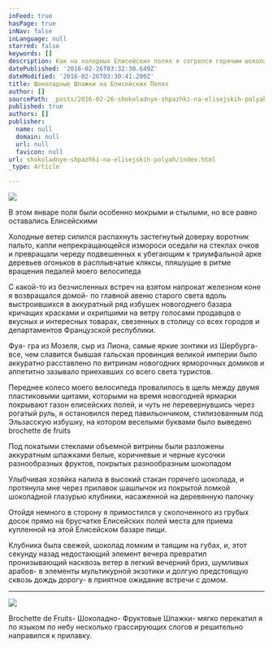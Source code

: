 ```yaml
---
inFeed: true
hasPage: true
inNav: false
inLanguage: null
starred: false
keywords: []
description: Как на холодных Елисейских полях я согрелся горячим шоколадом с фруктовыми шпажками
datePublished: '2016-02-26T03:32:30.649Z'
dateModified: '2016-02-26T03:30:41.200Z'
title: Шоколадные Шпажки на Елисейских Полях
author: []
sourcePath: _posts/2016-02-26-shokoladnye-shpazhki-na-elisejskih-polyah.md
published: true
authors: []
publisher:
  name: null
  domain: null
  url: null
  favicon: null
url: shokoladnye-shpazhki-na-elisejskih-polyah/index.html
_type: Article

---
```

![](https://the-grid-user-content.s3-us-west-2.amazonaws.com/16b37ad2-2391-4335-8cfa-4256900f6db4.png)

В этом январе поля были особенно мокрыми и стылыми, но все равно оставались Елисейскими

Холодные ветер силился распахнуть застегнутый доверху воротник пальто, капли непрекращающейся измороси оседали на стеклах очков и превращали череду подвешенных к убегающим к триумфальной арке деревьев огоньков в расплывчатые кляксы, пляшущие в ритме вращения педалей моего велосипеда

С какой-то из безчисленных встреч на взятом напрокат железном коне я возвращался домой- по главной авеню старого света вдоль выстроившихся в аккуратный ряд избушек новогоднего базара кричащих красками и охрипшими на ветру голосами продавцов о вкусных и интересных товарах, свезенных в столицу со всех городов и департаментов Французской республики.

Фуа- гра из Мозеля, сыр из Лиона, самые яркие зонтики из Шербурга- все, чем славится бывшая гальская провинция великой империи было аккуратно расставлено по витринам новогодних ярморочных домиков и аппетитно зазывало приехавших со всего света туристов.

Переднее колесо моего велосипеда провалилось в щель между двумя пластиковыми щитами, которыми на время новогодней ярмарки покрывают газон елисейских полей, и чуть не перевернувшись через рогатый руль, я остановился перед павильончиком, стилизованным под Эльзасскую избушку, на котором веселыми буквами было выведено brochette de fruits

Под покатыми стеклами объемной витрины были разложены аккуратным шпажками белые, коричневые и черные кусочки разнообразных фруктов, покрытых разнообразным шоколадом

Улыбчивая хозяйка налила в высокий стакан горячего шоколада, и протянула мне через прилавок шашлычок из покрытой ломкой шоколадной глазурью клубники, насаженной на деревянную палочку

Отойдя немного в сторону я примостился у сколоченного из грубых досок прямо на брусчатке Елисейских полей места для приема купленной на этой Елисейском базаре пищи.

Клубника была свежей, шоколад ломким и таящим на губах, и, этот секунду назад недостающий элемент вечера превратил пронизывающий насквозь ветер в легкий вечерний бриз, шумливых арабов- в элементы мультикурной экзотики и долгую предстоящую сквозь дождь дорогу- в приятное ожидание встречи с домом.

****
![](https://the-grid-user-content.s3-us-west-2.amazonaws.com/65990094-e80d-4cba-869a-8069582c6abb.jpg)

Brochette de Fruits- Шоколадно- Фруктовые Шпажки- мягко перекатил я по языком по небу несколько грассирующих слогов и решительно направился к прилавку.